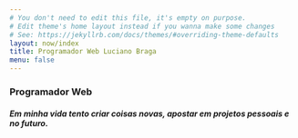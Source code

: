 ```yaml
---
# You don't need to edit this file, it's empty on purpose.
# Edit theme's home layout instead if you wanna make some changes
# See: https://jekyllrb.com/docs/themes/#overriding-theme-defaults
layout: now/index
title: Programador Web Luciano Braga
menu: false
---
```


<h3 class="title">Programador Web</h3>
<h5 class="description">Em minha vida tento criar coisas novas, apostar em projetos pessoais e no futuro.</h5>
